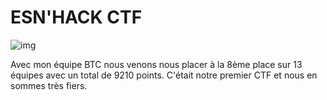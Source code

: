 # ESN'HACK CTF
![img](https://esnhack.fr/img/intro-bg.jpg)

Avec mon équipe BTC nous venons nous placer à la 8ème place sur 13 équipes avec un total de 9210 points.
C'était notre premier CTF et nous en sommes très fiers.